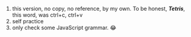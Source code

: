 1. this version, no copy, no reference, by my own. To be honest, **_Tetris_**, this word, was ctrl+c, ctrl+v
2. self practice
3. only check some JavaScript grammar. :joy:
